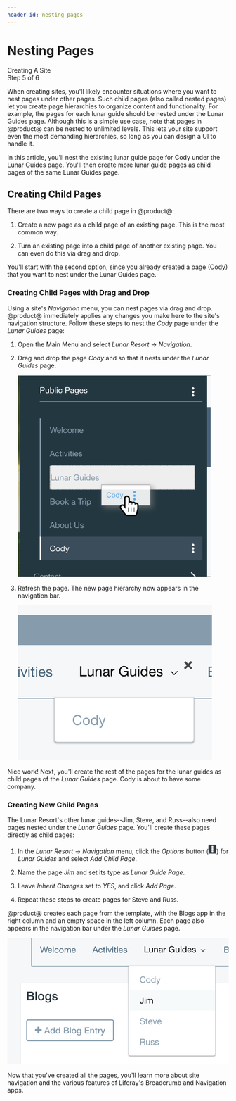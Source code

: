 ```yaml
---
header-id: nesting-pages
---
```


# Nesting Pages

<div class="learn-path-step">
    <p>Creating A Site<br>Step 5 of 6</p>
</div>

When creating sites, you'll likely encounter situations where you want to nest
pages under other pages. Such child pages (also called nested pages) let you
create page hierarchies to organize content and functionality. For example, the
pages for each lunar guide should be nested under the Lunar Guides page.
Although this is a simple use case, note that pages in @product@ can be nested
to unlimited levels. This lets your site support even the most demanding
hierarchies, so long as you can design a UI to handle it. 

In this article, you'll nest the existing lunar guide page for Cody under the 
Lunar Guides page. You'll then create more lunar guide pages as child pages of 
the same Lunar Guides page. 

## Creating Child Pages

There are two ways to create a child page in @product@: 

1.  Create a new page as a child page of an existing page. This is the most 
    common way.

2.  Turn an existing page into a child page of another existing page. You can 
    even do this via drag and drop. 

You'll start with the second option, since you already created a page (Cody)
that you want to nest under the Lunar Guides page. 

### Creating Child Pages with Drag and Drop

Using a site's *Navigation* menu, you can nest pages via drag and drop. 
@product@ immediately applies any changes you make here to the site's navigation 
structure. Follow these steps to nest the *Cody* page under the *Lunar Guides* 
page: 

1.  Open the Main Menu and select *Lunar Resort* &rarr; *Navigation*. 

2.  Drag and drop the page *Cody* and so that it nests under the *Lunar Guides* 
    page.

    ![Figure 1: Nesting a page with drag and drop.](../../../images/001-drag-cody.png)

3.  Refresh the page. The new page hierarchy now appears in the navigation bar. 

    ![Figure 2: The page *Cody* is now nested under *Lunar Guides* page.](../../../images/001-nav-hierarchy-1.png)

Nice work! Next, you'll create the rest of the pages for the lunar guides as 
child pages of the *Lunar Guides* page. Cody is about to have some company. 

### Creating New Child Pages

The Lunar Resort's other lunar guides--Jim, Steve, and Russ--also need pages 
nested under the *Lunar Guides* page. You'll create these pages directly as 
child pages: 

1.  In the *Lunar Resort* &rarr; *Navigation* menu, click the *Options* button 
    (![Options](../../../images/icon-options.png)) for *Lunar Guides* and select 
    *Add Child Page*. 

2.  Name the page *Jim* and set its type as *Lunar Guide Page*. 

3.  Leave *Inherit Changes* set to *YES*, and click *Add Page*. 

4.  Repeat these steps to create pages for Steve and Russ. 

@product@ creates each page from the template, with the Blogs app in the right 
column and an empty space in the left column. Each page also appears in the 
navigation bar under the *Lunar Guides* page. 

![Figure 3: Cody is no longer lonely!](../../../images/001-all-nested-pages.png)

Now that you've created all the pages, you'll learn more about site navigation 
and the various features of Liferay's Breadcrumb and Navigation apps. 
